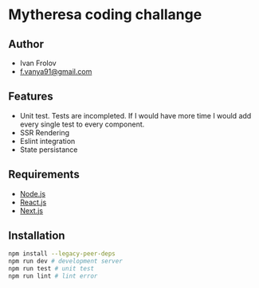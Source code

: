 # Mytheresa coding challange

## Author

- Ivan Frolov
- f.vanya91@gmail.com

## Features

- Unit test. Tests are incompleted. If I would have more time I would add every single test to every component.
- SSR Rendering
- Eslint integration
- State persistance

## Requirements

- [Node.js](https://nodejs.org/en/)
- [React.js](https://reactjs.org/)
- [Next.js](https://nextjs.org/)

## Installation

```bash
npm install --legacy-peer-deps
npm run dev # development server
npm run test # unit test
npm run lint # lint error
```
